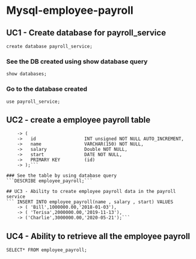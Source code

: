 # Mysql-employee-payroll
## UC1 - Create database for payroll_service
```create database payroll_service;```

### See the DB created using show database query
```show databases;```

### Go to the database created
```use payroll_service;```

## UC2 - create a employee payroll table
```CREATE TABLE employee_payroll
    -> (
    ->   id                  INT unsigned NOT NULL AUTO_INCREMENT,
    ->   name                VARCHAR(150) NOT NULL,
    ->   salary              Double NOT NULL,
    ->   start               DATE NOT NULL,
    ->   PRIMARY KEY         (id)
    -> );```

### See the table by using database query
```DESCRIBE employee_payroll;```

## UC3 - Ability to create employee payroll data in the payroll service
``` INSERT INTO employee_payroll(name , salary , start) VALUES
    -> ( 'Bill',1000000.00,'2018-01-03'),
    -> ( 'Terisa',2000000.00,'2019-11-13'),
    -> ('Charlie',3000000.00,'2020-05-21');```

```
## UC4 - Ability to retrieve all the employee payroll
```SELECT* FROM employee_payroll;```

